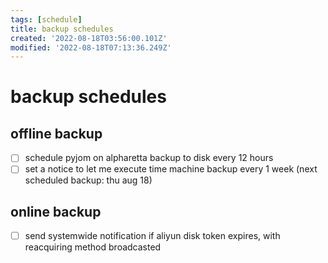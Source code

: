 ```yaml
---
tags: [schedule]
title: backup schedules
created: '2022-08-18T03:56:00.101Z'
modified: '2022-08-18T07:13:36.249Z'
---
```


# backup schedules

## offline backup
- [ ] schedule pyjom on alpharetta backup to disk every 12 hours
- [ ] set a notice to let me execute time machine backup every 1 week (next scheduled backup: thu aug 18)

## online backup
- [ ] send systemwide notification if aliyun disk token expires, with reacquiring method broadcasted
